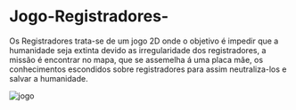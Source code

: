 # Jogo-Registradores-
Os Registradores trata-se de um jogo 2D onde o objetivo é impedir que a humanidade seja extinta devido as irregularidade dos registradores, a missão é encontrar no mapa, que se assemelha á uma placa mãe, os conhecimentos escondidos sobre registradores para assim neutraliza-los e salvar a humanidade.

![jogo](https://github.com/Yasbarros/Jogo-Registradores-/assets/94705864/3a29e1c0-2a85-45fa-8756-68c0df365c11)
